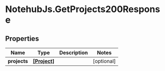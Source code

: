 # NotehubJs.GetProjects200Response

## Properties

| Name         | Type                        | Description | Notes      |
| ------------ | --------------------------- | ----------- | ---------- |
| **projects** | [**[Project]**](Project.md) |             | [optional] |
